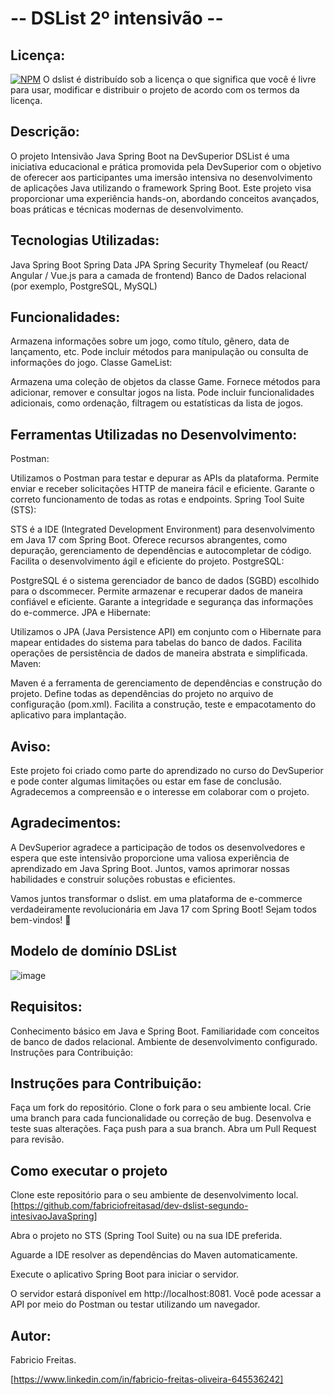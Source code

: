 # -- DSList 2º intensivão --

## Licença:
[![NPM](https://img.shields.io/npm/l/react)]([https://github.com/neliocursos/exemplo-readme/blob/main/LICENSE](https://github.com/fabriciofreitasad/dev-dslist-segundo-intesivaoJavaSpring/blob/main/LICENSE)) 
O dslist é distribuído sob a licença
o que significa que você é livre para usar, modificar e distribuir o projeto de acordo com os termos da licença.

## Descrição:
O projeto Intensivão Java Spring Boot na DevSuperior DSList é uma iniciativa educacional e prática promovida pela DevSuperior com o objetivo de oferecer aos participantes uma imersão intensiva no desenvolvimento de aplicações Java utilizando o framework Spring Boot. Este projeto visa proporcionar uma experiência hands-on, abordando conceitos avançados, boas práticas e técnicas modernas de desenvolvimento.

## Tecnologias Utilizadas:
Java
Spring Boot
Spring Data JPA
Spring Security
Thymeleaf (ou React/ Angular / Vue.js para a camada de frontend)
Banco de Dados relacional (por exemplo, PostgreSQL, MySQL)

## Funcionalidades:

Armazena informações sobre um jogo, como título, gênero, data de lançamento, etc.
Pode incluir métodos para manipulação ou consulta de informações do jogo.
Classe GameList:

Armazena uma coleção de objetos da classe Game.
Fornece métodos para adicionar, remover e consultar jogos na lista.
Pode incluir funcionalidades adicionais, como ordenação, filtragem ou estatísticas da lista de jogos.

## Ferramentas Utilizadas no Desenvolvimento:
Postman:

Utilizamos o Postman para testar e depurar as APIs da plataforma.
Permite enviar e receber solicitações HTTP de maneira fácil e eficiente.
Garante o correto funcionamento de todas as rotas e endpoints.
Spring Tool Suite (STS):

STS é a IDE (Integrated Development Environment) para desenvolvimento em Java 17 com Spring Boot.
Oferece recursos abrangentes, como depuração, gerenciamento de dependências e autocompletar de código.
Facilita o desenvolvimento ágil e eficiente do projeto.
PostgreSQL:

PostgreSQL é o sistema gerenciador de banco de dados (SGBD) escolhido para o dscommecer.
Permite armazenar e recuperar dados de maneira confiável e eficiente.
Garante a integridade e segurança das informações do e-commerce.
JPA e Hibernate:

Utilizamos o JPA (Java Persistence API) em conjunto com o Hibernate para mapear entidades do sistema para tabelas do banco de dados.
Facilita operações de persistência de dados de maneira abstrata e simplificada.
Maven:

Maven é a ferramenta de gerenciamento de dependências e construção do projeto.
Define todas as dependências do projeto no arquivo de configuração (pom.xml).
Facilita a construção, teste e empacotamento do aplicativo para implantação.

## Aviso:
Este projeto foi criado como parte do aprendizado no curso do DevSuperior e pode conter algumas limitações ou estar em fase de conclusão. Agradecemos a compreensão e o interesse em colaborar com o projeto.

## Agradecimentos:
A DevSuperior agradece a participação de todos os desenvolvedores e espera que este intensivão proporcione uma valiosa experiência de aprendizado em Java Spring Boot. Juntos, vamos aprimorar nossas habilidades e construir soluções robustas e eficientes.

Vamos juntos transformar o dslist. em uma plataforma de e-commerce verdadeiramente revolucionária em Java 17 com Spring Boot! Sejam todos bem-vindos! 🚀

## Modelo de domínio DSList

![image](https://github.com/fabriciofreitasad/dev-dslist-segundo-intesivaoJavaSpring/assets/111000422/76aea0a8-becc-4fce-944a-e272c2045216)

## Requisitos:
Conhecimento básico em Java e Spring Boot.
Familiaridade com conceitos de banco de dados relacional.
Ambiente de desenvolvimento configurado.
Instruções para Contribuição:

## Instruções para Contribuição:
Faça um fork do repositório.
Clone o fork para o seu ambiente local.
Crie uma branch para cada funcionalidade ou correção de bug.
Desenvolva e teste suas alterações.
Faça push para a sua branch.
Abra um Pull Request para revisão.

## Como executar o projeto
Clone este repositório para o seu ambiente de desenvolvimento local.
[https://github.com/fabriciofreitasad/dev-dslist-segundo-intesivaoJavaSpring]

Abra o projeto no STS (Spring Tool Suite) ou na sua IDE preferida.

Aguarde a IDE resolver as dependências do Maven automaticamente.

Execute o aplicativo Spring Boot para iniciar o servidor.

O servidor estará disponível em http://localhost:8081. Você pode acessar a API por meio do Postman ou testar utilizando um navegador.

## Autor:
Fabricio Freitas.

[https://www.linkedin.com/in/fabricio-freitas-oliveira-645536242]

